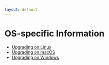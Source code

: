 ```yaml
---
layout: default
---
```

OS-specific Information
=======================

- [Upgrading on Linux](upgrading-osspecificinfo-linux.html)
- [Upgrading on macOS](upgrading-osspecificinfo-macos.html)
- [Upgrading on Windows](upgrading-osspecificinfo-windows.html)